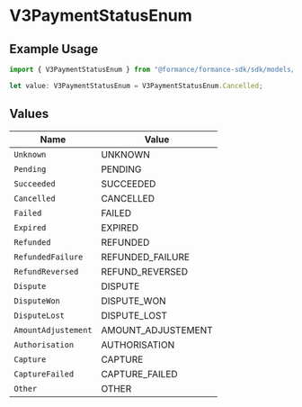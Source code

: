 # V3PaymentStatusEnum

## Example Usage

```typescript
import { V3PaymentStatusEnum } from "@formance/formance-sdk/sdk/models/shared";

let value: V3PaymentStatusEnum = V3PaymentStatusEnum.Cancelled;
```

## Values

| Name                | Value               |
| ------------------- | ------------------- |
| `Unknown`           | UNKNOWN             |
| `Pending`           | PENDING             |
| `Succeeded`         | SUCCEEDED           |
| `Cancelled`         | CANCELLED           |
| `Failed`            | FAILED              |
| `Expired`           | EXPIRED             |
| `Refunded`          | REFUNDED            |
| `RefundedFailure`   | REFUNDED_FAILURE    |
| `RefundReversed`    | REFUND_REVERSED     |
| `Dispute`           | DISPUTE             |
| `DisputeWon`        | DISPUTE_WON         |
| `DisputeLost`       | DISPUTE_LOST        |
| `AmountAdjustement` | AMOUNT_ADJUSTEMENT  |
| `Authorisation`     | AUTHORISATION       |
| `Capture`           | CAPTURE             |
| `CaptureFailed`     | CAPTURE_FAILED      |
| `Other`             | OTHER               |